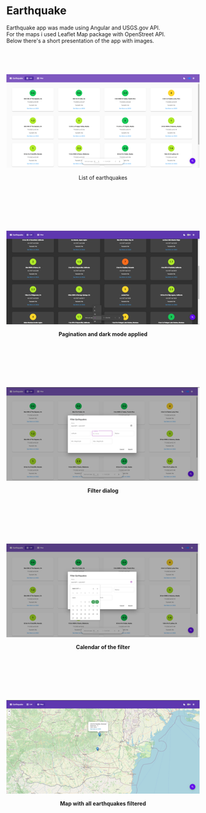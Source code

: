 # Earthquake


Earthquake app was made using Angular and USGS.gov API.
<br>
For the maps i used Leaflet Map package with OpenStreet API.
<br>
Below there's a short presentation of the app with images.

<br>
<br>
<br>

![Earthquake](./screenshots/ListLight.png)
<p align = "center">List of earthquakes</b></p> 

<br>
<br>
<br>
<br>
<br>
<br>

![Earthquake](./screenshots/Pagination.png)
<p align = "center"><b>Pagination and dark mode applied</b></p> 

<br>
<br>
<br>
<br>
<br>
<br>



![Earthquake](./screenshots/Filter.png)
<p align = "center"><b>Filter dialog</b></p>


<br>
<br>
<br>
<br>
<br>
<br>


![Earthquake](./screenshots/FilterCalendar.png)
<p align = "center"><b>Calendar of the filter</b></p>


<br>
<br>
<br>
<br>
<br>
<br>


![Earthquake](./screenshots/Map.png)
<p align = "center"><b>Map with all earthquakes filtered</b></p>



